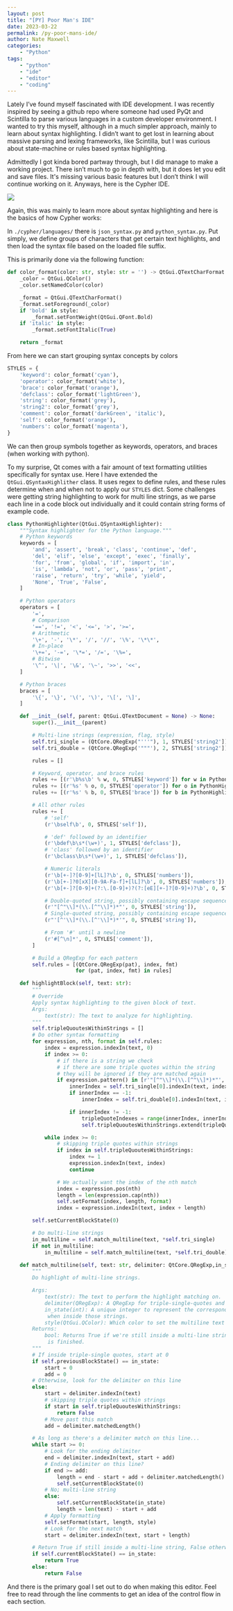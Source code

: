 ```yaml
---
layout: post
title: "[PY] Poor Man's IDE"
date: 2023-03-22
permalink: /py-poor-mans-ide/
author: Nate Maxwell
categories:
    - "Python"
tags:
    - "python"
    - "ide"
    - "editor"
    - "coding"
---
```


Lately I’ve found myself fascinated with IDE development. I was recently inspired by seeing a github repo where someone had used PyQt and Scintilla to parse various languages in a custom developer environment. I wanted to try this myself, although in a much simpler approach, mainly to learn about syntax highlighting. I didn’t want to get lost in learning about massive parsing and lexing frameworks, like Scintilla, but I was curious about state-machine or rules based syntax highlighting.

Admittedly I got kinda bored partway through, but I did manage to make a working project. There isn’t much to go in depth with, but it does let you edit and save files. It's missing various basic features but I don’t think I will continue working on it. Anyways, here is the Cypher IDE.

<img src="https://camo.githubusercontent.com/29e99033c10b6bb16cbdbd73636532a133ecf466be45b9aad4918fe6f26804d9/68747470733a2f2f692e696d6775722e636f6d2f664c666c4355362e706e67">

Again, this was mainly to learn more about syntax highlighting and here is the basics of how Cypher works:

In `./cypher/languages/` there is `json_syntax.py` and `python_syntax.py`. Put simply, we define groups of characters that get certain text highlights, and then load the syntax file based on the loaded file suffix.

This is primarily done via the following function:

```python
def color_format(color: str, style: str = '') -> QtGui.QTextCharFormat:
    _color = QtGui.QColor()
    _color.setNamedColor(color)

    _format = QtGui.QTextCharFormat()
    _format.setForeground(_color)
    if 'bold' in style:
        _format.setFontWeight(QtGui.QFont.Bold)
    if 'italic' in style:
        _format.setFontItalic(True)

    return _format
```

From here we can start grouping syntax concepts by colors

```python
STYLES = {
    'keyword': color_format('cyan'),
    'operator': color_format('white'),
    'brace': color_format('orange'),
    'defclass': color_format('lightGreen'),
    'string': color_format('grey'),
    'string2': color_format('grey'),
    'comment': color_format('darkGreen', 'italic'),
    'self': color_format('orange'),
    'numbers': color_format('magenta'),
}
```

We can then group symbols together as keywords, operators, and braces (when working with python).

To my surprise, Qt comes with a fair amount of text formatting utilities specifically for syntax use. Here I have extended the `QtGui.QSyntaxHighlither` class.
It uses regex to define rules, and these rules determine when and when not to apply our `STYLES` dict. Some challenges were getting string highlighting to work for multi line strings,
as we parse each line in a code block out individually and it could contain string forms of example code.

```python
class PythonHighlighter(QtGui.QSyntaxHighlighter):
    """Syntax highlighter for the Python language."""
    # Python keywords
    keywords = [
        'and', 'assert', 'break', 'class', 'continue', 'def',
        'del', 'elif', 'else', 'except', 'exec', 'finally',
        'for', 'from', 'global', 'if', 'import', 'in',
        'is', 'lambda', 'not', 'or', 'pass', 'print',
        'raise', 'return', 'try', 'while', 'yield',
        'None', 'True', 'False',
    ]

    # Python operators
    operators = [
        '=',
        # Comparison
        '==', '!=', '<', '<=', '>', '>=',
        # Arithmetic
        '\+', '-', '\*', '/', '//', '\%', '\*\*',
        # In-place
        '\+=', '-=', '\*=', '/=', '\%=',
        # Bitwise
        '\^', '\|', '\&', '\~', '>>', '<<',
    ]

    # Python braces
    braces = [
        '\{', '\}', '\(', '\)', '\[', '\]',
    ]

    def __init__(self, parent: QtGui.QTextDocument = None) -> None:
        super().__init__(parent)

        # Multi-line strings (expression, flag, style)
        self.tri_single = (QtCore.QRegExp("'''"), 1, STYLES['string2'])
        self.tri_double = (QtCore.QRegExp('"""'), 2, STYLES['string2'])

        rules = []

        # Keyword, operator, and brace rules
        rules += [(r'\b%s\b' % w, 0, STYLES['keyword']) for w in PythonHighlighter.keywords]
        rules += [(r'%s' % o, 0, STYLES['operator']) for o in PythonHighlighter.operators]
        rules += [(r'%s' % b, 0, STYLES['brace']) for b in PythonHighlighter.braces]

        # All other rules
        rules += [
            # 'self'
            (r'\bself\b', 0, STYLES['self']),

            # 'def' followed by an identifier
            (r'\bdef\b\s*(\w+)', 1, STYLES['defclass']),
            # 'class' followed by an identifier
            (r'\bclass\b\s*(\w+)', 1, STYLES['defclass']),

            # Numeric literals
            (r'\b[+-]?[0-9]+[lL]?\b', 0, STYLES['numbers']),
            (r'\b[+-]?0[xX][0-9A-Fa-f]+[lL]?\b', 0, STYLES['numbers']),
            (r'\b[+-]?[0-9]+(?:\.[0-9]+)?(?:[eE][+-]?[0-9]+)?\b', 0, STYLES['numbers']),

            # Double-quoted string, possibly containing escape sequences
            (r'"[^"\\]*(\\.[^"\\]*)*"', 0, STYLES['string']),
            # Single-quoted string, possibly containing escape sequences
            (r"'[^'\\]*(\\.[^'\\]*)*'", 0, STYLES['string']),

            # From '#' until a newline
            (r'#[^\n]*', 0, STYLES['comment']),
        ]

        # Build a QRegExp for each pattern
        self.rules = [(QtCore.QRegExp(pat), index, fmt)
                      for (pat, index, fmt) in rules]

    def highlightBlock(self, text: str):
        """
        # Override
        Apply syntax highlighting to the given block of text.
        Args:
            text(str): The text to analyze for highlighting.
        """
        self.tripleQuoutesWithinStrings = []
        # Do other syntax formatting
        for expression, nth, format in self.rules:
            index = expression.indexIn(text, 0)
            if index >= 0:
                # if there is a string we check
                # if there are some triple quotes within the string
                # they will be ignored if they are matched again
                if expression.pattern() in [r'"[^"\\]*(\\.[^"\\]*)*"', r"'[^'\\]*(\\.[^'\\]*)*'"]:
                    innerIndex = self.tri_single[0].indexIn(text, index + 1)
                    if innerIndex == -1:
                        innerIndex = self.tri_double[0].indexIn(text, index + 1)

                    if innerIndex != -1:
                        tripleQuoteIndexes = range(innerIndex, innerIndex + 3)
                        self.tripleQuoutesWithinStrings.extend(tripleQuoteIndexes)

            while index >= 0:
                # skipping triple quotes within strings
                if index in self.tripleQuoutesWithinStrings:
                    index += 1
                    expression.indexIn(text, index)
                    continue

                # We actually want the index of the nth match
                index = expression.pos(nth)
                length = len(expression.cap(nth))
                self.setFormat(index, length, format)
                index = expression.indexIn(text, index + length)

        self.setCurrentBlockState(0)

        # Do multi-line strings
        in_multiline = self.match_multiline(text, *self.tri_single)
        if not in_multiline:
            in_multiline = self.match_multiline(text, *self.tri_double)

    def match_multiline(self, text: str, delimiter: QtCore.QRegExp,in_state: int, style: QtGui.QColor) -> bool:
        """
        Do highlight of multi-line strings.

        Args:
            text(str): The text to perform the highlight matching on.
            delimiter(QRegExp): A QRegExp for triple-single-quotes and triple-double-quotes
            in_state(int): A unique integer to represent the corresponding state changes
             when inside those strings.
            style(QtGui.QColor): Which color to set the multiline text to.
        Returns:
            bool: Returns True if we're still inside a multi-line string when this function
             is finished.
        """
        # If inside triple-single quotes, start at 0
        if self.previousBlockState() == in_state:
            start = 0
            add = 0
        # Otherwise, look for the delimiter on this line
        else:
            start = delimiter.indexIn(text)
            # skipping triple quotes within strings
            if start in self.tripleQuoutesWithinStrings:
                return False
            # Move past this match
            add = delimiter.matchedLength()

        # As long as there's a delimiter match on this line...
        while start >= 0:
            # Look for the ending delimiter
            end = delimiter.indexIn(text, start + add)
            # Ending delimiter on this line?
            if end >= add:
                length = end - start + add + delimiter.matchedLength()
                self.setCurrentBlockState(0)
            # No; multi-line string
            else:
                self.setCurrentBlockState(in_state)
                length = len(text) - start + add
            # Apply formatting
            self.setFormat(start, length, style)
            # Look for the next match
            start = delimiter.indexIn(text, start + length)

        # Return True if still inside a multi-line string, False otherwise
        if self.currentBlockState() == in_state:
            return True
        else:
            return False
```

And there is the primary goal I set out to do when making this editor. Feel free to read through the line comments to get an idea of the control flow in each section.
